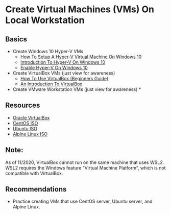 # Create Virtual Machines (VMs) On Local Workstation

## Basics

* Create Windows 10 Hyper-V VMs
  * [How To Setup A Hyper-V Virtual Machine On Windows 10](https://youtu.be/wfG4oFI5FIk)
  * [Introduction To Hyper-V On Windows 10](https://docs.microsoft.com/en-us/virtualization/hyper-v-on-windows/about/)
  * [Enable Hyper-V On Windows 10](https://docs.microsoft.com/en-us/virtualization/hyper-v-on-windows/quick-start/enable-hyper-v)
* Create VirtualBox VMs (just view for awareness)
  * [How To Use VirtualBox (Beginners Guide)](https://youtu.be/sB_5fqiysi4)
  * [An Introduction To VirtualBox](https://www.youtube.com/watch?v=D1dVhDYAv9E)
* Create VMware Workstation VMs (just view for awareness)
  * 

## Resources

* [Oracle VirtualBox](https://www.virtualbox.org/)
* [CentOS ISO](https://www.centos.org/download/)
* [Ubuntu ISO](https://ubuntu.com/download)
* [Alpine Linux ISO](https://alpinelinux.org/downloads/)

## Note:

As of 11/2020, VirtualBox cannot run on the same machine that uses WSL2.  WSL2 requires the Windows feature “Virtual Machine Platform”, which is not compatible with VirtualBox.

## Recommendations

* Practice creating VMs that use CentOS server, Ubuntu server, and Alpine Linux.
